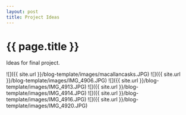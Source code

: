 ```yaml
---
layout: post
title: Project Ideas
---
```


{{ page.title }}
================

<p class="meta">

Ideas for final project. 

![]({{ site.url }}/blog-template/images/macallancasks.JPG)
![]({{ site.url }}/blog-template/images/IMG_4906.JPG)
![]({{ site.url }}/blog-template/images/IMG_4913.JPG)
![]({{ site.url }}/blog-template/images/IMG_4914.JPG)
![]({{ site.url }}/blog-template/images/IMG_4916.JPG)
![]({{ site.url }}/blog-template/images/IMG_4920.JPG)

